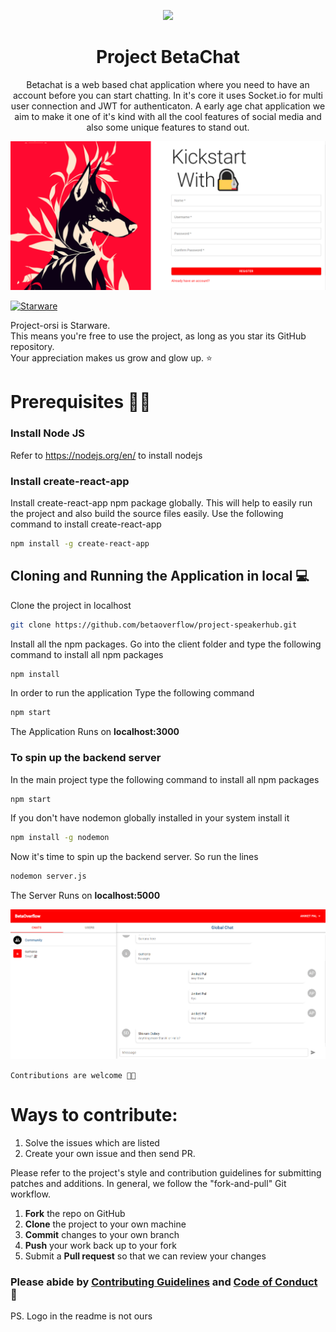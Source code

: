 <p align='center'> <img src='https://www.jing.fm/clipimg/full/70-706780_echo-fox-logo-png-cool-fox-logos.png' width='100'> </p>

<h1 align='center'>Project BetaChat </h1>

<p align='center'>Betachat is a web based chat application where you need to have an account before you can start chatting. In it's core it uses Socket.io for multi user connection and JWT for authenticaton. A early age chat application we aim to make it one of it's kind with all the cool features of social media and also some unique features to stand out.</p>


<img src='https://github.com/betaoverflow/project-betachat/blob/main/betachat-register.png'>


[![Starware](https://img.shields.io/badge/⭐-Starware-f5a91a?labelColor=black)](https://github.com/zepfietje/starware)

Project-orsi is Starware.  
This means you're free to use the project, as long as you star its GitHub repository.  
Your appreciation makes us grow and glow up. ⭐

# Prerequisites 👨‍💻

### Install Node JS
Refer to https://nodejs.org/en/ to install nodejs

### Install create-react-app
Install create-react-app npm package globally. This will help to easily run the project and also build the source files easily. Use the following command to install create-react-app

```bash
npm install -g create-react-app
```

## Cloning and Running the Application in local 💻

Clone the project in localhost
```bash
git clone https://github.com/betaoverflow/project-speakerhub.git
```
Install all the npm packages. Go into the client folder and type the following command to install all npm packages

```bash
npm install
```

In order to run the application Type the following command

```bash
npm start
```

The Application Runs on **localhost:3000**

### To spin up the backend server

In the main project type the following command to install all npm packages
```bash
npm start
```

If you don't have nodemon globally installed in your system install it
```bash
npm install -g nodemon
```

Now it's time to spin up the backend server. So run the lines
```bash
nodemon server.js
```

The Server Runs on **localhost:5000**


<img src='https://github.com/betaoverflow/project-betachat/blob/main/chatscreen.png'>

`Contributions are welcome 🎉🎉`

# Ways to contribute:
1. Solve the issues which are listed
2. Create your own issue and then send PR.

Please refer to the project's style and contribution guidelines for submitting patches and additions. In general, we follow the "fork-and-pull" Git workflow.

 1. **Fork** the repo on GitHub
 2. **Clone** the project to your own machine
 3. **Commit** changes to your own branch
 4. **Push** your work back up to your fork
 5. Submit a **Pull request** so that we can review your changes

### Please abide by  [Contributing Guidelines](https://github.com/betaoverflow/project-betachat/blob/main/CONTRIBUTING.md) and [Code of Conduct](https://github.com/betaoverflow/project-betachat/blob/main/CODE_OF_CONDUCT.md) 🚀

PS. Logo in the readme is not ours
